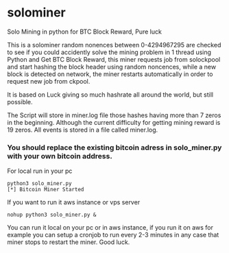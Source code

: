 # solominer
Solo Mining in python for BTC Block Reward, Pure luck

This is a solominer random nonences between 0-4294967295 are checked to see if you could accidently solve the mining problem in 1 thread using Python and Get BTC Block Reward, this miner requests job from solockpool and start hashing the block header using random noncences, while a new block is detected on network, the miner restarts automatically in order to request new job from ckpool. 

It is based on Luck giving so much hashrate all around the world, but still possible.

The Script will store in miner.log file those hashes having more than 7 zeros in the beginning. Although the current difficulty for getting mining reward is 19 zeros. All events is stored in a file called miner.log. 

### You should replace the existing bitcoin adress in solo_miner.py with your own bitcoin address.




For local run in your pc 
```
python3 solo_miner.py
[*] Bitcoin Miner Started

```
If you want to run it aws instance or vps server 
```
nohup python3 solo_miner.py &

```


You can run it local on your pc or in aws instance, if you run it on aws for example you can setup a cronjob to run every 2-3 minutes in any case that miner stops to restart the miner. Good luck.
